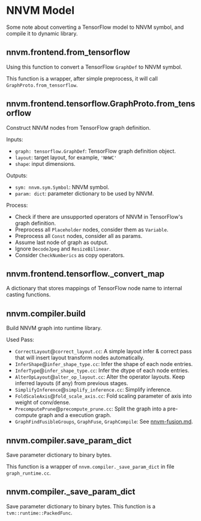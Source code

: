 # NNVM Model

Some note about converting a TensorFlow model to NNVM symbol, and compile it to dynamic library.

## nnvm.frontend.from_tensorflow

Using this function to convert a TensorFlow `GraphDef` to NNVM symbol.

This function is a wrapper, after simple preprocess, it will call `GraphProto.from_tensorflow`.

## nnvm.frontend.tensorflow.GraphProto.from_tensorflow

Construct NNVM nodes from TensorFlow graph definition.

Inputs:

* `graph: tensorflow.GraphDef`: TensorFlow graph definition object.
* `layout`: target layout, for example, `'NHWC'`
* `shape`: input dimensions.

Outputs:

* `sym: nnvm.sym.Symbol`: NNVM symbol.
* `param: dict`: parameter dictionary to be used by NNVM.

Process:

* Check if there are unsupported operators of NNVM in TensorFlow's graph definition.
* Preprocess all `Placeholder` nodes, consider them as `Variable`.
* Preprocess all `Const` nodes, consider all as params.
* Assume last node of graph as output.
* Ignore `DecodeJpeg` and `ResizeBilinear`.
* Consider `CheckNumberics` as copy operators.

## nnvm.frontend.tensorflow._convert_map

A dictionary that stores mappings of TensorFlow node name to internal casting functions.

## nnvm.compiler.build

Build NNVM graph into runtime library.

Used Pass:

* `CorrectLayout`@`correct_layout.cc`: A simple layout infer & correct pass that will insert layout transform nodes automatically.
* `InferShape`@`infer_shape_type.cc`: Infer the shape of each node entries.
* `InferType`@`infer_shape_type.cc`: Infer the dtype of each node entries.
* `AlterOpLayout`@`alter_op_layout.cc`: Alter the operator layouts. Keep inferred layouts (if any) from previous stages.
* `SimplifyInference`@`simplify_inference.cc`: Simplify inference.
* `FoldScaleAxis`@`fold_scale_axis.cc`: Fold scaling parameter of axis into weight of conv/dense.
* `PrecomputePrune`@`precompute_prune.cc`: Split the graph into a pre-compute graph and a execution graph.
* `GraphFindFusibleGroups`, `GraphFuse`, `GraphCompile`: See [nnvm-fusion.md](nnvm-fusion.md).

## nnvm.compiler.save_param_dict

Save parameter dictionary to binary bytes.

This function is a wrapper of `nnvm.compiler._save_param_dict` in file `graph_runtime.cc`.

## nnvm.compiler._save_param_dict

Save parameter dictionary to binary bytes. This function is a `tvm::runtime::PackedFunc`.
